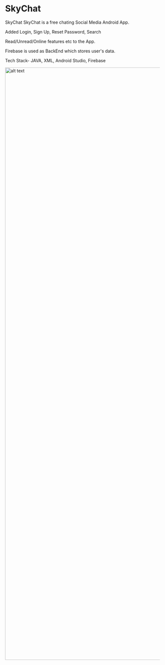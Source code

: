 # SkyChat
SkyChat
SkyChat is a free chating Social Media Android App.

Added Login, Sign Up, Reset Password, Search

Read/Unread/Online features etc to the App.

Firebase is used as BackEnd which stores user's data.

Tech Stack- JAVA, XML, Android Studio, Firebase

<img src="https://user-images.githubusercontent.com/43453065/93029662-4c7cba00-f63a-11ea-80c2-a7385cfb3fc3.png" alt="alt text" width="1080" height="1920">

